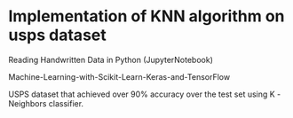 # Implementation of KNN algorithm on usps dataset
Reading Handwritten Data in Python (JupyterNotebook)

Machine-Learning-with-Scikit-Learn-Keras-and-TensorFlow

USPS dataset that achieved over 90% accuracy over the test set using K -Neighbors classifier.
